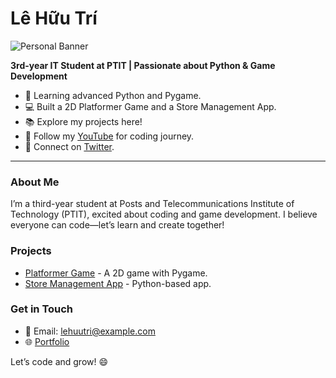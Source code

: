 # Lê Hữu Trí

![Personal Banner](https://via.placeholder.com/800x200.png?text=3rd-Year+IT+Student+at+PTIT+-+Python+&+Game+Dev) <!-- Thay URL này bằng ảnh của bạn -->

**3rd-year IT Student at PTIT | Passionate about Python & Game Development**

- 🌱 Learning advanced Python and Pygame.
- 💻 Built a 2D Platformer Game and a Store Management App.
- 📚 Explore my projects here!
- 🎥 Follow my [YouTube](https://youtube.com/yourchannel) for coding journey.
- 💬 Connect on [Twitter](https://twitter.com/yourhandle).

---

### About Me
I’m a third-year student at Posts and Telecommunications Institute of Technology (PTIT), excited about coding and game development. I believe everyone can code—let’s learn and create together!

### Projects
- [Platformer Game](https://github.com/Ryhtruly/PlatformerGame) - A 2D game with Pygame.
- [Store Management App](https://github.com/Ryhtruly/StoreManagement) - Python-based app.

### Get in Touch
- 📧 Email: lehuutri@example.com
- 🌐 [Portfolio](https://yourportfolio.com)

Let’s code and grow! 😄
